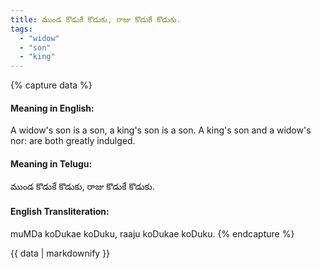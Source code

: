 ```yaml
---
title: ముండ కొడుకే కొడుకు, రాజు కొడుకే కొడుకు.
tags:
  - "widow"
  - "son"
  - "king"
---
```


{% capture data %}
#### Meaning in English:
A widow's son is a son, a king's son is a son.
A king's son and a widow's nor: are both greatly indulged.

#### Meaning in Telugu:
ముండ కొడుకే కొడుకు, రాజు కొడుకే కొడుకు.

#### English Transliteration:
muMDa koDukae koDuku, raaju koDukae koDuku.
{% endcapture %}

<div class="notice">{{ data | markdownify }}</div>

